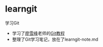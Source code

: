 # learngit
学习Git
* 学习了[廖雪峰](https://www.liaoxuefeng.com/)老师的[Git教程](https://www.liaoxuefeng.com/wiki/0013739516305929606dd18361248578c67b8067c8c017b000)
* 整理了Git学习笔记，放在了learngit-note.md
